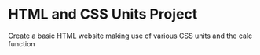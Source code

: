 # HTML and CSS Units Project
Create a basic HTML website making use of various CSS units and the calc function
